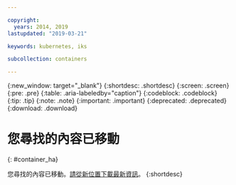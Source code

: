 ```yaml
---

copyright:
  years: 2014, 2019
lastupdated: "2019-03-21"

keywords: kubernetes, iks

subcollection: containers

---
```


{:new_window: target="_blank"}
{:shortdesc: .shortdesc}
{:screen: .screen}
{:pre: .pre}
{:table: .aria-labeledby="caption"}
{:codeblock: .codeblock}
{:tip: .tip}
{:note: .note}
{:important: .important}
{:deprecated: .deprecated}
{:download: .download}



# 您尋找的內容已移動
{: #container_ha}

您尋找的內容已移動。<a href="https://github.com/IBM-Bluemix-Docs/containers/raw/master/Running_single_and_scalable_containers_in_IBM_Cloud_Container_Service.zip">請從新位置下載最新資訊</a>。
{:shortdesc}
